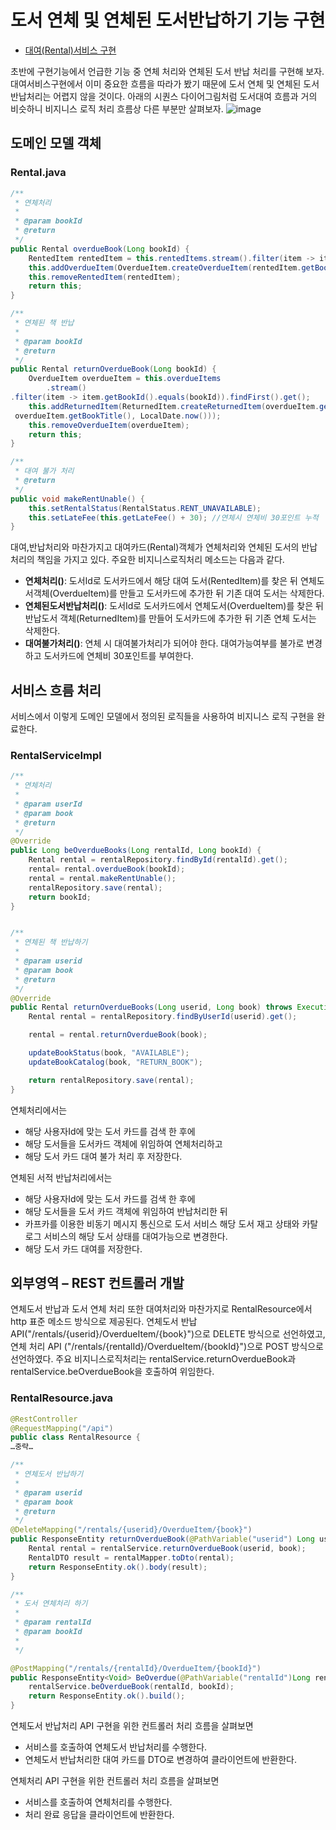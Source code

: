 # 도서 연체 및 연체된 도서반납하기 기능 구현


- [대여(Rental)서비스 구현](/contents/jhipster_businesslogic.md) 

초반에 구현기능에서 언급한 기능 중 연체 처리와 연체된 도서 반납 처리를 구현해 보자.
대여서비스구현에서 이미 중요한 흐름을 따라가 봤기 때문에 도서 연체 및 연체된 도서반납처리는 어렵지 않을 것이다. 
아래의 시퀀스 다이어그림처럼 도서대여 흐름과  거의 비슷하니 비지니스 로직 처리 흐름상 다른 부분만 살펴보자. 
![image](https://user-images.githubusercontent.com/15258916/87248578-1fbef180-c495-11ea-90c2-cf3b6b399a38.png)

## 도메인 모델 객체
### Rental.java
```java
/**
 * 연체처리
 *
 * @param bookId
 * @return
 */
public Rental overdueBook(Long bookId) {
    RentedItem rentedItem = this.rentedItems.stream().filter(item -> item.getBookId().equals(bookId)).findFirst().get();
    this.addOverdueItem(OverdueItem.createOverdueItem(rentedItem.getBookId(), rentedItem.getBookTitle(), rentedItem.getDueDate()));
    this.removeRentedItem(rentedItem);
    return this;
}

/**
 * 연체된 책 반납
 *
 * @param bookId
 * @return
 */
public Rental returnOverdueBook(Long bookId) {
    OverdueItem overdueItem = this.overdueItems
        .stream()
.filter(item -> item.getBookId().equals(bookId)).findFirst().get();
    this.addReturnedItem(ReturnedItem.createReturnedItem(overdueItem.getBookId(),
 overdueItem.getBookTitle(), LocalDate.now()));
    this.removeOverdueItem(overdueItem);
    return this;
}

/**
 * 대여 불가 처리
 * @return
 */
public void makeRentUnable() {
    this.setRentalStatus(RentalStatus.RENT_UNAVAILABLE);
    this.setLateFee(this.getLateFee() + 30); //연체시 연체비 30포인트 누적
}

```
대여,반납처리와 마찬가지고 대여카드(Rental)객체가 연체처리와 연체된 도서의 반납처리의 책임을 가지고 있다. 주요한 비지니스로직처리 메소드는 다음과 같다.
- **연체처리()**: 도서Id로 도서카드에서 해당 대여 도서(RentedItem)를 찾은 뒤 연체도서객체(OverdueItem)를 만들고 도서카드에 추가한 뒤 기존 대여 도서는 삭제한다.
- **연체된도서반납처리()**: 도서Id로 도서카드에서 연체도서(OverdueItem)를 찾은 뒤 반납도서 객체(ReturnedItem)를 만들어 도서카드에 추가한 뒤 기존 연체 도서는 삭제한다. 
- **대여불가처리()**: 연체 시 대여불가처리가 되어야 한다. 대여가능여부를 불가로 변경하고 도서카드에 연체비 30포인트를 부여한다.

## 서비스 흐름 처리 
서비스에서 이렇게 도메인 모델에서 정의된 로직들을 사용하여 비지니스 로직 구현을 완료한다.

### RentalServiceImpl
```java
/**
 * 연체처리
 *
 * @param userId
 * @param book
 * @return
 */
@Override
public Long beOverdueBooks(Long rentalId, Long bookId) {
    Rental rental = rentalRepository.findById(rentalId).get();
    rental= rental.overdueBook(bookId);
    rental = rental.makeRentUnable();
    rentalRepository.save(rental);
    return bookId;
}


/**
 * 연체된 책 반납하기
 *
 * @param userid
 * @param book
 * @return
 */
@Override
public Rental returnOverdueBooks(Long userid, Long book) throws ExecutionException , InterruptedException , JsonProcessingException{
    Rental rental = rentalRepository.findByUserId(userid).get();

    rental = rental.returnOverdueBook(book);

    updateBookStatus(book, "AVAILABLE");
    updateBookCatalog(book, "RETURN_BOOK");

    return rentalRepository.save(rental);
}
```
연체처리에서는
- 해당 사용자Id에 맞는 도서 카드를 검색 한 후에
- 해당 도서들을 도서카드 객체에 위임하여 연체처리하고
- 해당 도서 카드 대여 불가 처리 후 저장한다.

연체된 서적 반납처리에서는 
- 해당 사용자Id에 맞는 도서 카드를 검색 한 후에
- 해당 도서들을 도서 카드 객체에 위임하여 반납처리한 뒤
- 카프카를 이용한 비동기 메시지 통신으로 도서 서비스 해당 도서 재고 상태와 카탈로그 서비스의 해당 도서 상태를 대여가능으로 변경한다.
- 해당 도서 카드 대여를 저장한다.


## 외부영역 – REST 컨트롤러 개발

연체도서 반납과 도서 연체 처리 또한 대여처리와 마찬가지로  RentalResource에서 http 표준 메소드 방식으로 제공된다.
연체도서 반납 API("/rentals/{userid}/OverdueItem/{book}")으로 DELETE 방식으로 선언하였고, 연체 처리 API ("/rentals/{rentalId}/OverdueItem/{bookId}")으로 POST 방식으로 선언하였다. 
주요 비지니스로직처리는 rentalService.returnOverdueBook과 rentalService.beOverdueBook을 호출하여 위임한다. 


### RentalResource.java

```java
@RestController
@RequestMapping("/api")
public class RentalResource {
…중략…

/**
 * 연체도서 반납하기
 *
 * @param userid
 * @param book
 * @return
 */
@DeleteMapping("/rentals/{userid}/OverdueItem/{book}")
public ResponseEntity returnOverdueBook(@PathVariable("userid") Long userid, @PathVariable("book") Long book) throws InterruptedException, ExecutionException, JsonProcessingException {
    Rental rental = rentalService.returnOverdueBook(userid, book);
    RentalDTO result = rentalMapper.toDto(rental);
    return ResponseEntity.ok().body(result);
}

/**
 * 도서 연체처리 하기
 *
 * @param rentalId
 * @param bookId
 *
 */

@PostMapping("/rentals/{rentalId}/OverdueItem/{bookId}")
public ResponseEntity<Void> BeOverdue(@PathVariable("rentalId")Long rentalId, @PathVariable("bookId")Long bookId){
    rentalService.beOverdueBook(rentalId, bookId);
    return ResponseEntity.ok().build();
}
```

연체도서 반납처리 API 구현을 위한 컨트롤러 처리 흐름을 살펴보면 
   - 서비스를 호출하여 연체도서 반납처리를 수행한다.
   - 연체도서 반납처리한 대여 카드를 DTO로 변경하여 클라이언트에 반환한다.

연체처리 API 구현을 위한 컨트롤러 처리 흐름을 살펴보면 
   - 서비스를 호출하여 연체처리를 수행한다.
   - 처리 완료 응답을 클라이언트에 반환한다.
